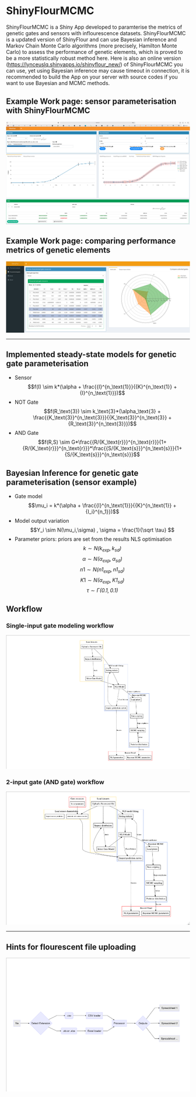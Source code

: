 # ShinyFlourMCMC
ShinyFlourMCMC is a Shiny App developed to paramterise the metrics of genetic gates and sensors with inflourescence datasets. ShinyFlourMCMC is a updated version of ShinyFlour and can use Bayesian inference and Markov Chain Monte Carlo algorithms (more precisely, Hamilton Monte Carlo) to assess the performance of genetic elements, which is proved to be a more statistically robust method here. Here is also an online version (https://lynceuslq.shinyapps.io/shinyflour_new/) of ShinyFlourMCMC you can use, yet using Bayesian inference may cause timeout in connection, it is recommended to build the App on your server with source codes if you want to use Bayesian and MCMC methods.

## Example Work page: sensor parameterisation with ShinyFlourMCMC
![example work page](https://github.com/lynceuslq/ShinyFlourMCMC/blob/main/www/exampleworkpage.png)

## Example Work page: comparing performance metrics of genetic elements
![Compare radar](https://github.com/lynceuslq/ShinyFlourMCMC/blob/main/www/radar_compare.png)

****

## Implemented steady-state models for genetic gate parameterisation

-   Sensor
    $$f(I) \sim k*(\alpha + \frac{{I}^{n_\text{1}}}{{K}^{n_\text{1}} + {I}^{n_\text{1}}})$$
-   NOT Gate
    $$f(R_\text{3}) \sim k_\text{3}*(\alpha_\text{3} + \frac{{K_\text{3}}^{n_\text{3}}}{{K_\text{3}}^{n_\text{3}} + {R_\text{3}}^{n_\text{3}}})$$
-   AND Gate
    $$f(R,S) \sim G*\frac{{R/{K_\text{r}}}^{n_\text{r}}}{1+{R/{K_\text{r}}}^{n_\text{r}}}*\frac{{S/{K_\text{s}}}^{n_\text{s}}}{1+{S/{K_\text{s}}}^{n_\text{s}}}$$

## Bayesian Inference for genetic gate parameterisation (sensor example)
-   Gate model $$\mu_i = k*(\alpha + \frac{{I}^{n_\text{1}}}{{K}^{n_\text{1}} + {I_i}^{n_1}})$$
-   Model output variation $$Y_i \sim N(\mu_i,\sigma) , \sigma = \frac{1}{\sqrt \tau} $$
-   Parameter priors: priors are set from the results NLS optimisation
    $$k \sim \mathit{N(k_{exp}, k_{sd})}$$
    $$\alpha \sim \mathit{N(\alpha_{exp}, \alpha_{sd})}$$
    $$n1 \sim \mathit{N(n1_{exp}, n1_{sd})}$$
    $$K1 \sim \mathit{N(\alpha_{exp}, K1_{sd})}$$
    $$\tau \sim \mathit{\Gamma (0.1,0.1)}$$

## Workflow

### Single-input gate modeling workflow
![Workflow for sensor parameterisation](https://github.com/lynceuslq/ShinyFlourMCMC/blob/main/www/MCMC_workflow_single%20input.png)

### 2-input gate (AND gate) workflow
![2-input](https://github.com/lynceuslq/ShinyFlourMCMC/blob/main/www/2inputworkflow.png)

****
## Hints for flourescent file uploading
![File input](https://github.com/lynceuslq/ShinyFlourMCMC/blob/main/www/fileinput.png)
